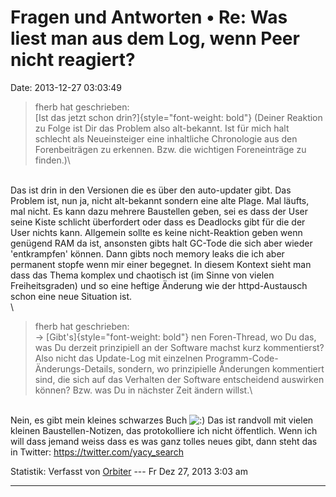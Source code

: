 Fragen und Antworten • Re: Was liest man aus dem Log, wenn Peer nicht reagiert?
===============================================================================

Date: 2013-12-27 03:03:49

> <div>
>
> fherb hat geschrieben:\
> [Ist das jetzt schon drin?]{style="font-weight: bold"} (Deiner
> Reaktion zu Folge ist Dir das Problem also alt-bekannt. Ist für mich
> halt schlecht als Neueinsteiger eine inhaltliche Chronologie aus den
> Forenbeiträgen zu erkennen. Bzw. die wichtigen Foreneinträge zu
> finden.)\
>
> </div>

\
Das ist drin in den Versionen die es über den auto-updater gibt. Das
Problem ist, nun ja, nicht alt-bekannt sondern eine alte Plage. Mal
läufts, mal nicht. Es kann dazu mehrere Baustellen geben, sei es dass
der User seine Kiste schlicht überfordert oder dass es Deadlocks gibt
für die der User nichts kann. Allgemein sollte es keine nicht-Reaktion
geben wenn genügend RAM da ist, ansonsten gibts halt GC-Tode die sich
aber wieder \'entkrampfen\' können. Dann gibts noch memory leaks die ich
aber permanent stopfe wenn mir einer begegnet. In diesem Kontext sieht
man dass das Thema komplex und chaotisch ist (im Sinne von vielen
Freiheitsgraden) und so eine heftige Änderung wie der httpd-Austausch
schon eine neue Situation ist.\
\

> <div>
>
> fherb hat geschrieben:\
> -\> [Gibt\'s]{style="font-weight: bold"} nen Foren-Thread, wo Du das,
> was Du derzeit prinzipiell an der Software machst kurz kommentierst?
> Also nicht das Update-Log mit einzelnen
> Programm-Code-Änderungs-Details, sondern, wo prinzipielle Änderungen
> kommentiert sind, die sich auf das Verhalten der Software entscheidend
> auswirken können? Bzw. was Du in nächster Zeit ändern willst.\
>
> </div>

\
Nein, es gibt mein kleines schwarzes Buch
![:)](http://forum.yacy-websuche.de/images/smilies/icon_e_smile.gif "Smile")
Das ist randvoll mit vielen kleinen Baustellen-Notizen, das
protokolliere ich nicht öffentlich. Wenn ich will dass jemand weiss dass
es was ganz tolles neues gibt, dann steht das in Twitter:
<https://twitter.com/yacy_search>

Statistik: Verfasst von
[Orbiter](http://forum.yacy-websuche.de/memberlist.php?mode=viewprofile&u=2)
--- Fr Dez 27, 2013 3:03 am

------------------------------------------------------------------------
